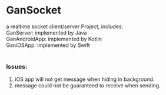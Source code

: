 # GanSocket
a realtime socket client/server Project, includes:<br>
GanServer: implemented by Java<br>
GanAndroidApp: implemented by Kotlin<br>
GaniOSApp: implemented by Swift
<br><br>
### Issues:<br>
1. iOS app will not get message when hiding in background.<br>
2. message could not be guaranteed to receive when sending.
